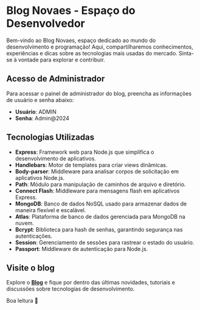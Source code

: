 # Blog Novaes - Espaço do Desenvolvedor
Bem-vindo ao Blog Novaes, espaço dedicado ao mundo do desenvolvimento e programação! Aqui, compartilharemos conhecimentos, experiências e dicas sobre as tecnologias mais usadas do mercado. Sinta-se à vontade para explorar e contribuir.

## Acesso de Administrador

Para acessar o painel de administrador do blog, preencha as informações de usuário e senha abaixo:

- **Usuário**: ADMIN
- **Senha**: Admin@2024
  
## Tecnologias Utilizadas

- **Express**: Framework web para Node.js que simplifica o desenvolvimento de aplicativos.
- **Handlebars**: Motor de templates para criar views dinâmicas.
- **Body-parser**: Middleware para analisar corpos de solicitação em aplicativos Node.js.
- **Path**: Módulo para manipulação de caminhos de arquivo e diretório.
- **Connect Flash**: Middleware para mensagens flash em aplicativos Express.
- **MongoDB**: Banco de dados NoSQL usado para armazenar dados de maneira flexível e escalável.
- **Atlas**: Plataforma de banco de dados gerenciada para MongoDB na nuvem.
- **Bcrypt**: Biblioteca para hash de senhas, garantindo segurança nas autenticações.
- **Session**: Gerenciamento de sessões para rastrear o estado do usuário.
- **Passport**: Middleware de autenticação para Node.js.
  
## Visite o blog

Explore o **[Blog](https://blog-novaes-nodejs.vercel.app/)** e fique por dentro das últimas novidades, tutoriais e discussões sobre tecnologias de desenvolvimento.

Boa leitura 🚀
